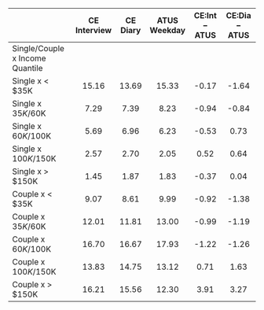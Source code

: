 
|                      | CE<br>Interview |  CE<br>Diary | ATUS<br>Weekday | CE:Int &minus; ATUS | CE:Dia &minus; ATUS |
| -------------------- | :----------: | :----------: | :----------: | :----------: | :----------: |
| Single/Couple x Income Quantile |              |              |              |              |              |
| Single x     < $35K  |        15.16 |        13.69 |        15.33 |        -0.17 |        -1.64 |
| Single x  $35K/$60K  |         7.29 |         7.39 |         8.23 |        -0.94 |        -0.84 |
| Single x  $60K/$100K |         5.69 |         6.96 |         6.23 |        -0.53 |         0.73 |
| Single x $100K/$150K |         2.57 |         2.70 |         2.05 |         0.52 |         0.64 |
| Single x     > $150K |         1.45 |         1.87 |         1.83 |        -0.37 |         0.04 |
| Couple x     < $35K  |         9.07 |         8.61 |         9.99 |        -0.92 |        -1.38 |
| Couple x  $35K/$60K  |        12.01 |        11.81 |        13.00 |        -0.99 |        -1.19 |
| Couple x  $60K/$100K |        16.70 |        16.67 |        17.93 |        -1.22 |        -1.26 |
| Couple x $100K/$150K |        13.83 |        14.75 |        13.12 |         0.71 |         1.63 |
| Couple x     > $150K |        16.21 |        15.56 |        12.30 |         3.91 |         3.27 |

